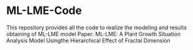 # ML-LME-Code
This repository provides all the code to realize the modeling and results obtaining of ML-LME model
Paper: ML-LME: A Plant Growth Situation Analysis Model Usingthe Hierarchical Effect of Fractal Dimension
